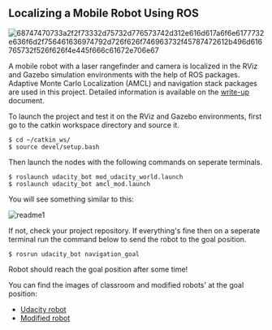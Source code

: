 ## Localizing a Mobile Robot Using ROS

![68747470733a2f2f73332d75732d776573742d312e616d617a6f6e6177732e636f6d2f756461636974792d726f626f746963732f45787472612b496d616765732f526f626f4e445f666c61672e706e67](https://user-images.githubusercontent.com/20925510/33958665-1e55e9c8-e056-11e7-9711-d21b9f681de6.png)

A mobile robot with a laser rangefinder and camera is localized in the RViz and Gazebo simulation environments with the help of ROS packages. Adaptive Monte Carlo Localization (AMCL) and navigation stack packages are used in this project. Detailed information is available on the [write-up](https://github.com/bahadirozkan/whereAmIRobot/blob/master/localizing-mobile-robot.pdf) document.

To launch the project and test it on the RViz and Gazebo environments, first go to the catkin workspace directory and source it.
```
$ cd ~/catkin_ws/
$ source devel/setup.bash
```
Then launch the nodes with the following commands on seperate terminals. 
```
$ roslaunch udacity_bot mod_udacity_world.launch
$ roslaunch udacity_bot amcl_mod.launch
```
You will see something similar to this:

![readme1](https://user-images.githubusercontent.com/20925510/39756336-d91aa5b2-52d1-11e8-83be-a8f1016bb6db.JPG)

If not, check your project repository. 
If everything's fine then on a seperate terminal run the command below to send the robot to the goal position. 
```
$ rosrun udacity_bot navigation_goal
```
Robot should reach the goal position after some time!

You can find the images of classroom and modified robots' at the goal position:
+ [Udacity robot](https://github.com/bahadirozkan/whereAmIRobot/blob/master/udacity_bot%20goal.JPG)
+ [Modified robot](https://github.com/bahadirozkan/whereAmIRobot/blob/master/mod_bot%20goal.JPG)
